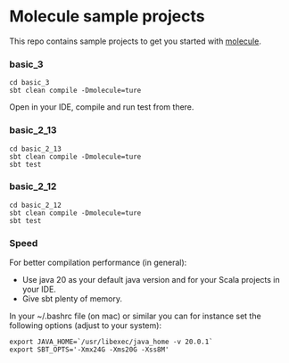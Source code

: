 # Molecule sample projects

This repo contains sample projects to get you started with [molecule](https://github.com/scalamolecule/molecule).

### basic_3

    cd basic_3
    sbt clean compile -Dmolecule=ture

Open in your IDE, compile and run test from there.


### basic_2_13

    cd basic_2_13
    sbt clean compile -Dmolecule=ture
    sbt test

### basic_2_12

    cd basic_2_12
    sbt clean compile -Dmolecule=ture
    sbt test


### Speed

For better compilation performance (in general):

- Use java 20 as your default java version and for your Scala projects in your IDE.
- Give sbt plenty of memory.

In your ~/.bashrc file (on mac) or similar you can for instance set the following options (adjust to your system):

    export JAVA_HOME=`/usr/libexec/java_home -v 20.0.1`
    export SBT_OPTS='-Xmx24G -Xms20G -Xss8M'
